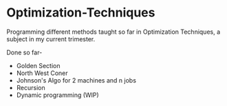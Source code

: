 # Optimization-Techniques
Programming different methods taught so far in Optimization Techniques, a subject in my current trimester.

Done so far-
- Golden Section
- North West Coner
- Johnson's Algo for 2 machines and n jobs
- Recursion
- Dynamic programming (WIP) 
